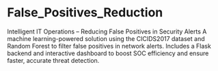 # False_Positives_Reduction
Intelligent IT Operations – Reducing False Positives in Security Alerts A machine learning-powered solution using the CICIDS2017 dataset and Random Forest to filter false positives in network alerts. Includes a Flask backend and interactive dashboard to boost SOC efficiency and ensure faster, accurate threat detection.
